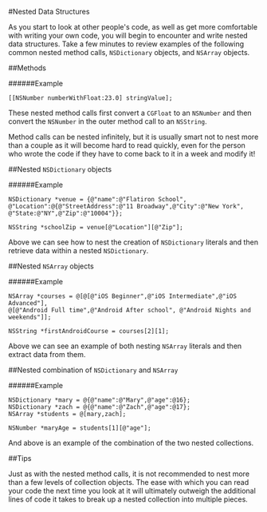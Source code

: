 #Nested Data Structures

As you start to look at other people's code, as well as get more comfortable with writing your own code, you will begin to encounter and write nested data structures. Take a few minutes to review examples of the following common nested method calls, `NSDictionary` objects, and `NSArray` objects.

##Methods

######Example
```objc
[[NSNumber numberWithFloat:23.0] stringValue];
```

These nested method calls first convert a `CGFloat` to an `NSNumber` and then convert the `NSNumber` in the outer method call to an `NSString`.

Method calls can be nested infinitely, but it is usually smart not to nest more than a couple as it will become hard to read quickly, even for the person who wrote the code if they have to come back to it in a week and modify it!

##Nested `NSDictionary` objects

######Example
```objc
NSDictionary *venue = {@"name":@"Flatiron School",
@"Location":@{@"StreetAddress":@"11 Broadway",@"City":@"New York",
@"State:@"NY",@"Zip":@"10004"}};

NSString *schoolZip = venue[@"Location"][@"Zip"];
```

Above we can see how to nest the creation of `NSDictionary` literals and then retrieve data within a nested `NSDictionary`.


##Nested `NSArray` objects

######Example
```
NSArray *courses = @[@[@"iOS Beginner",@"iOS Intermediate",@"iOS Advanced"], 
@[@"Android Full time",@"Android After school", @"Android Nights and weekends"]];

NSString *firstAndroidCourse = courses[2][1];

```
Above we can see an example of both nesting `NSArray` literals and then extract data from them.

##Nested combination of `NSDictionary` and `NSArray`


######Example
```objc
NSDictionary *mary = @{@"name":@"Mary",@"age":@16};
NSDictionary *zach = @{@"name":@"Zach",@"age":@17};
NSArray *students = @[mary,zach];

NSNumber *maryAge = students[1][@"age"];

```
And above is an example of the combination of the two nested collections.

##Tips

Just as with the nested method calls, it is not recommended to nest more than a few levels of collection objects. The ease with which you can read your code the next time you look at it will ultimately outweigh the additional lines of code it takes to break up a nested collection into multiple pieces.